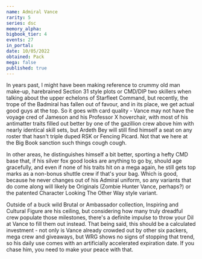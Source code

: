 ```yaml
---
name: Admiral Vance
rarity: 5
series: dsc
memory_alpha:
bigbook_tier: 4
events: 27
in_portal:
date: 10/05/2022
obtained: Pack
mega: false
published: true
---
```


In years past, I might have been making reference to crummy old man make-up, harebrained Section 31 style plots or CMD/DIP two skillers when talking about the upper echelons of Starfleet Command, but recently, the trope of the Badmiral has fallen out of favour, and in its place, we get actual good guys at the top. So it goes with card quality - Vance may not have the voyage cred of Jameson and his Professor X hoverchair, with most of his antimatter traits filled out better by one of the gazillion crew above him with nearly identical skill sets, but Ardeth Bey will still find himself a seat on any roster that hasn't triple duped RSK or Fencing Picard. Not that we here at the Big Book sanction such things cough cough.

In other areas, he distinguishes himself a bit better, sporting a hefty CMD base that, if his silver fox good looks are anything to go by, should age gracefully, and even if none of his traits hit on a mega again, he still gets top marks as a non-bonus shuttle crew if that's your bag. Which is good, because he never changes out of his Admiral uniform, so any variants that do come along will likely be Originals (Zombie Hunter Vance, perhaps?) or the patented Character Looking The Other Way style variant.

Outside of a buck wild Brutal or Ambassador collection, Inspiring and Cultural Figure are his ceiling, but considering how many truly dreadful crew populate those milestones, there's a definite impulse to throw your Dil at Vance to fill them out instead. That being said, this should be a calculated investment - not only is Vance already crowded out by other six packers, mega crew and giveaways, but WRG shows no signs of stopping that trend, so his daily use comes with an artificially accelerated expiration date. If you chase him, you need to make your peace with that.
